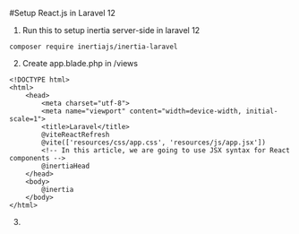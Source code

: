 #Setup React.js in Laravel 12
1. Run this to setup inertia server-side in laravel 12
```
composer require inertiajs/inertia-laravel
```

2. Create app.blade.php in /views
```
<!DOCTYPE html>
<html>
    <head>
        <meta charset="utf-8">
        <meta name="viewport" content="width=device-width, initial-scale=1">
        <title>Laravel</title>
        @viteReactRefresh 
        @vite(['resources/css/app.css', 'resources/js/app.jsx'])
        <!-- In this article, we are going to use JSX syntax for React components -->
        @inertiaHead
    </head>
    <body>
        @inertia
    </body>
</html>
```

3.

